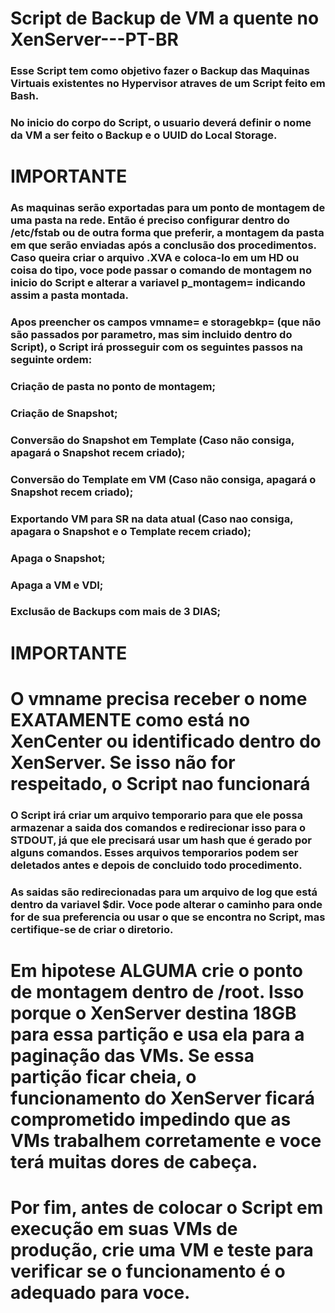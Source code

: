 # Script de Backup de VM a quente no XenServer---PT-BR #

### Esse Script tem como objetivo fazer o Backup das Maquinas Virtuais existentes no Hypervisor atraves de um Script feito em Bash.
### No inicio do corpo do Script, o usuario deverá definir o nome da VM a ser feito o Backup e o UUID do Local Storage.

#   IMPORTANTE ###
### As maquinas serão exportadas para um ponto de montagem de uma pasta na rede. Então é preciso configurar dentro do /etc/fstab ou de outra forma que preferir, a montagem da pasta em que serão enviadas após a conclusão dos procedimentos. Caso queira criar o arquivo .XVA e coloca-lo em um HD ou coisa do tipo, voce pode passar o comando de montagem no inicio do Script e alterar a variavel p_montagem= indicando assim a pasta montada.

### Apos preencher os campos vmname= e storagebkp= (que não são passados por parametro, mas sim incluido dentro do Script), o Script irá prosseguir com os seguintes passos na seguinte ordem:
###  Criação de pasta no ponto de montagem;
###  Criação de Snapshot;
### Conversão do Snapshot em Template (Caso não consiga, apagará o Snapshot recem criado);
###  Conversão do Template em VM (Caso não consiga, apagará o Snapshot recem criado);
###  Exportando VM para SR na data atual (Caso nao consiga, apagara o Snapshot e o Template recem criado);
###  Apaga o Snapshot;
###  Apaga a VM e VDI;
###  Exclusão de Backups com mais de 3 DIAS;

# IMPORTANTE ###
# O vmname precisa receber o nome EXATAMENTE como está no XenCenter ou identificado dentro do XenServer. Se isso não for respeitado, o Script nao funcionará
###

### O Script irá criar um arquivo temporario para que ele possa armazenar a saida dos comandos e redirecionar isso para o STDOUT, já que ele precisará usar um hash que é gerado por alguns comandos. Esses arquivos temporarios podem ser deletados antes e depois de concluido todo procedimento.
### As saidas são redirecionadas para um arquivo de log que está dentro da variavel $dir. Voce pode alterar o caminho para onde for de sua preferencia ou usar o que se encontra no Script, mas certifique-se de criar o diretorio.

# Em hipotese ALGUMA crie o ponto de montagem dentro de /root. Isso porque o XenServer destina 18GB para essa partição e usa ela para a paginação das VMs. Se essa partição ficar cheia, o funcionamento do XenServer ficará comprometido impedindo que as VMs trabalhem corretamente e voce terá muitas dores de cabeça.

# Por fim, antes de colocar o Script em execução em suas VMs de produção, crie uma VM e teste para verificar se o funcionamento é o adequado para voce.
